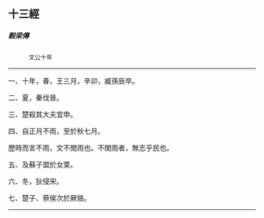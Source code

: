 

## 十三經

##### 穀梁傳
　　　`文公十年`

* * *

一、十年，春，王三月，辛卯，臧孫辰卒。

二、夏，秦伐晉。

三、楚殺其大夫宜申。

四、自正月不雨，至於秋七月。

歷時而言不雨，文不閔雨也。不閔雨者，無志乎民也。

五、及蘇子盟於女栗。

六、冬，狄侵宋。

七、楚子、蔡侯次於厥貉。

* * *

